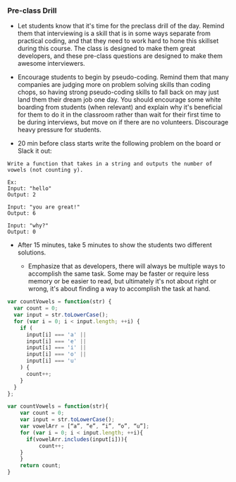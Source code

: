 ### Pre-class Drill

- Let students know that it's time for the preclass drill of the day. Remind them that interviewing is a skill that is in some ways separate from practical coding, and that they need to work hard to hone this skillset during this course. The class is designed to make them great developers, and these pre-class questions are designed to make them awesome interviewers.

- Encourage students to begin by pseudo-coding. Remind them that many companies are judging more on problem solving skills than coding chops, so having strong pseudo-coding skills to fall back on may just land them their dream job one day. You should encourage some white boarding from students (when relevant) and explain why it's beneficial for them to do it in the classroom rather than wait for their first time to be during interviews, but move on if there are no volunteers. Discourage heavy pressure for students.

- 20 min before class starts write the following problem on the board or Slack it out:

```
Write a function that takes in a string and outputs the number of vowels (not counting y).

Ex:
Input: "hello"
Output: 2

Input: "you are great!"
Output: 6

Input: "why?"
Output: 0

```

- After 15 minutes, take 5 minutes to show the students two different solutions.

  - Emphasize that as developers, there will always be multiple ways to accomplish the same task. Some may be faster or require less memory or be easier to read, but ultimately it's not about right or wrong, it's about finding a way to accomplish the task at hand.

```js
var countVowels = function(str) {
  var count = 0;
  var input = str.toLowerCase();
  for (var i = 0; i < input.length; ++i) {
    if (
      input[i] === 'a' ||
      input[i] === 'e' ||
      input[i] === 'i' ||
      input[i] === 'o' ||
      input[i] === 'u'
    ) {
      count++;
    }
  }
};
```

```js
var countVowels = function(str){
	var count = 0;
	var input = str.toLowerCase();
	var vowelArr = [“a”, “e”, “i”, “o”, “u”];
	for (var i = 0; i < input.length; ++i){
	  if(vowelArr.includes(input[i])){
		  count++;
    }
	}
	return count;
}

```
